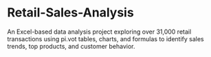 # Retail-Sales-Analysis
An Excel-based data analysis project exploring over 31,000 retail transactions using pi.vot tables, charts, and formulas to identify sales trends, top products, and customer behavior.
